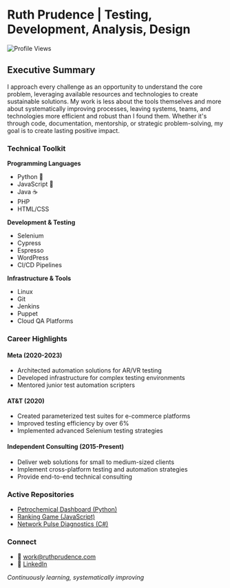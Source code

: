 # Ruth Prudence | Testing, Development, Analysis, Design

![Profile Views](https://komarev.com/ghpvc/?username=ruthprudence&color=blueviolet)

## Executive Summary

I approach every challenge as an opportunity to understand the core problem, leveraging available resources and technologies to create sustainable solutions. My work is less about the tools themselves and more about systematically improving processes, leaving systems, teams, and technologies more efficient and robust than I found them. Whether it's through code, documentation, mentorship, or strategic problem-solving, my goal is to create lasting positive impact.

### Technical Toolkit

**Programming Languages**
- Python 🐍
- JavaScript 📜
- Java ☕
- PHP
- HTML/CSS

**Development & Testing**
- Selenium
- Cypress
- Espresso
- WordPress
- CI/CD Pipelines

**Infrastructure & Tools**
- Linux
- Git
- Jenkins
- Puppet
- Cloud QA Platforms

### Career Highlights

#### Meta (2020-2023)
- Architected automation solutions for AR/VR testing
- Developed infrastructure for complex testing environments
- Mentored junior test automation scripters

#### AT&T (2020)
- Created parameterized test suites for e-commerce platforms
- Improved testing efficiency by over 6%
- Implemented advanced Selenium testing strategies

#### Independent Consulting (2015-Present)
- Deliver web solutions for small to medium-sized clients
- Implement cross-platform testing and automation strategies
- Provide end-to-end technical consulting

<!-- ### GitHub Stats

![Ruth's GitHub Stats](https://github-readme-stats.vercel.app/api?username=ruthprudence&show_icons=true&theme=radical)

![Top Languages](https://github-readme-stats.vercel.app/api/top-langs/?username=ruthprudence&layout=compact&theme=radical) -->

### Active Repositories

- [Petrochemical Dashboard (Python)](https://github.com/ruthprudence/petrochem-dashboard)
- [Ranking Game (JavaScript)](https://github.com/ruthprudence/ranking-game)
- [Network Pulse Diagnostics (C#)](https://github.com/ruthprudence/Network-Pulse-Diagnostics)

### Connect

- 📧 work@ruthprudence.com
- 💼 [LinkedIn](https://linkedin.com/in/ruthmansoor/)

*Continuously learning, systematically improving*
